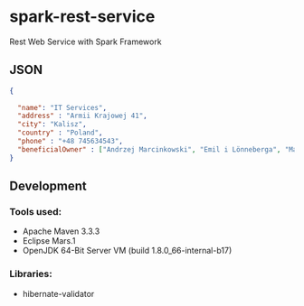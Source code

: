 # spark-rest-service
Rest Web Service with Spark Framework

## JSON
```json
{
  
  "name": "IT Services",
  "address" : "Armii Krajowej 41",
  "city": "Kalisz",
  "country" : "Poland",
  "phone" : "+48 745634543",
  "beneficialOwner" : ["Andrzej Marcinkowski", "Emil i Lönneberga", "Mary Poppins"]
}
```

## Development
### Tools used:
* Apache Maven 3.3.3
* Eclipse Mars.1
* OpenJDK 64-Bit Server VM (build 1.8.0_66-internal-b17)

### Libraries:
* hibernate-validator
